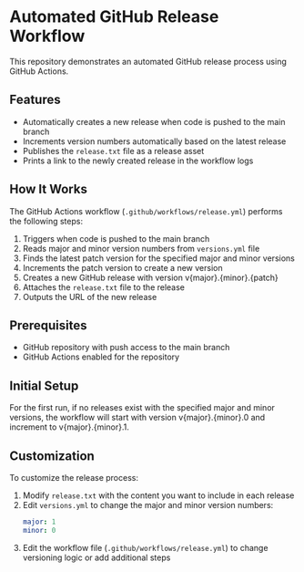 # Automated GitHub Release Workflow
This repository demonstrates an automated GitHub release process using GitHub Actions.

## Features

- Automatically creates a new release when code is pushed to the main branch
- Increments version numbers automatically based on the latest release
- Publishes the `release.txt` file as a release asset
- Prints a link to the newly created release in the workflow logs

## How It Works

The GitHub Actions workflow (`.github/workflows/release.yml`) performs the following steps:

1. Triggers when code is pushed to the main branch
2. Reads major and minor version numbers from `versions.yml` file
3. Finds the latest patch version for the specified major and minor versions
4. Increments the patch version to create a new version
5. Creates a new GitHub release with version v{major}.{minor}.{patch}
6. Attaches the `release.txt` file to the release
7. Outputs the URL of the new release

## Prerequisites

- GitHub repository with push access to the main branch
- GitHub Actions enabled for the repository

## Initial Setup

For the first run, if no releases exist with the specified major and minor versions, the workflow will start with version v{major}.{minor}.0 and increment to v{major}.{minor}.1.

## Customization

To customize the release process:

1. Modify `release.txt` with the content you want to include in each release
2. Edit `versions.yml` to change the major and minor version numbers:
   ```yaml
   major: 1
   minor: 0
   ```
3. Edit the workflow file (`.github/workflows/release.yml`) to change versioning logic or add additional steps
